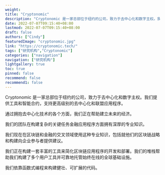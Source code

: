 ```yaml
---
weight: 
title: "Cryptonomic"
description: "Cryptonomic 是一家总部位于纽约的公司，致力于去中心化和数字主权。我们提供工具和智能合约，支持更高级别的去中心化和联盟应用程序。"
date: 2022-07-07T09:15:40+08:00
lastmod: 2022-07-07T09:15:40+08:00
draft: false
authors: ["Cindy"]
featuredImage: "cryptonomic.jpg"
link: "https://cryptonomic.tech/"
tags: ["研究机构","Cryptonomic"]
categories: ["navigation"]
navigation: ["研究机构"]
lightgallery: true
toc: true
pinned: false
recommend: false
recommend1: false
---
```


Cryptonomic 是一家总部位于纽约的公司，致力于去中心化和数字主权。我们提供工具和智能合约，支持更高级别的去中心化和联盟应用程序。

通过拥抱去中心化技术的各个方面，我们正在帮助建立未来的经济。

我们的团队在构建复杂的关键任务金融应用程序方面拥有深厚的专业知识。

我们现在在区块链和金融的交叉领域使用这种专业知识，包括就他们的区块链战略和构建向企业参与者提供建议。

我们正在构建一套丰富的工具来简化区块链应用程序的开发和部署。我们的堆栈帮助我们构建了多个用户工具并可靠地托管始终在线的全球基础设施。

我们依靠函数式编程来构建健壮、可扩展的代码。